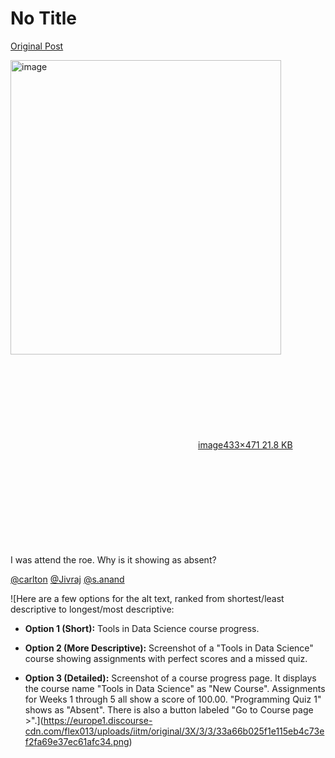 # No Title

[Original Post](https://discourse.onlinedegree.iitm.ac.in/t/169369/24)

<p><div class="lightbox-wrapper"><a class="lightbox" href="https://europe1.discourse-cdn.com/flex013/uploads/iitm/original/3X/3/3/33a66b025f1e115eb4c73ef2fa69e37ec61afc34.png" data-download-href="/uploads/short-url/7mUTNj6M7Dev0TTRiORNoHo2lhO.png?dl=1" title="image" rel="noopener nofollow ugc"><img src="https://europe1.discourse-cdn.com/flex013/uploads/iitm/original/3X/3/3/33a66b025f1e115eb4c73ef2fa69e37ec61afc34.png" alt="image" data-base62-sha1="7mUTNj6M7Dev0TTRiORNoHo2lhO" width="433" height="471"><div class="meta"><svg class="fa d-icon d-icon-far-image svg-icon" aria-hidden="true"><use href="#far-image"></use></svg><span class="filename">image</span><span class="informations">433×471 21.8 KB</span><svg class="fa d-icon d-icon-discourse-expand svg-icon" aria-hidden="true"><use href="#discourse-expand"></use></svg></div></a></div><br>
I was attend the roe. Why is it showing as absent?</p>
<p><a class="mention" href="/u/carlton">@carlton</a> <a class="mention" href="/u/jivraj">@Jivraj</a> <a class="mention" href="/u/s.anand">@s.anand</a></p>

![Here are a few options for the alt text, ranked from shortest/least descriptive to longest/most descriptive:

* **Option 1 (Short):** Tools in Data Science course progress.

* **Option 2 (More Descriptive):** Screenshot of a "Tools in Data Science" course showing assignments with perfect scores and a missed quiz.

* **Option 3 (Detailed):** Screenshot of a course progress page. It displays the course name "Tools in Data Science" as "New Course". Assignments for Weeks 1 through 5 all show a score of 100.00. "Programming Quiz 1" shows as "Absent". There is also a button labeled "Go to Course page >".](https://europe1.discourse-cdn.com/flex013/uploads/iitm/original/3X/3/3/33a66b025f1e115eb4c73ef2fa69e37ec61afc34.png)